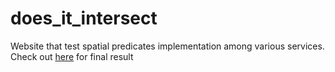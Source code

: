 # does_it_intersect

Website that test spatial predicates implementation among various services.
Check out [here](antoinehalin.fr/does-it-intersect/) for final result
